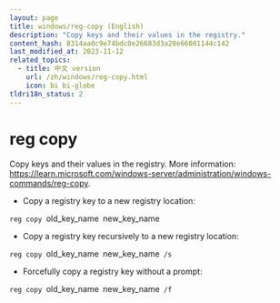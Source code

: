 ```yaml
---
layout: page
title: windows/reg-copy (English)
description: "Copy keys and their values in the registry."
content_hash: 8314aa0c9e74bdc0e26683d3a28e66001144c142
last_modified_at: 2023-11-12
related_topics:
  - title: 中文 version
    url: /zh/windows/reg-copy.html
    icon: bi bi-globe
tldri18n_status: 2
---
```

# reg copy

Copy keys and their values in the registry.
More information: <https://learn.microsoft.com/windows-server/administration/windows-commands/reg-copy>.

- Copy a registry key to a new registry location:

`reg copy `<span class="tldr-var badge badge-pill bg-dark-lm bg-white-dm text-white-lm text-dark-dm font-weight-bold">old_key_name</span>` `<span class="tldr-var badge badge-pill bg-dark-lm bg-white-dm text-white-lm text-dark-dm font-weight-bold">new_key_name</span>

- Copy a registry key recursively to a new registry location:

`reg copy `<span class="tldr-var badge badge-pill bg-dark-lm bg-white-dm text-white-lm text-dark-dm font-weight-bold">old_key_name</span>` `<span class="tldr-var badge badge-pill bg-dark-lm bg-white-dm text-white-lm text-dark-dm font-weight-bold">new_key_name</span>` /s`

- Forcefully copy a registry key without a prompt:

`reg copy `<span class="tldr-var badge badge-pill bg-dark-lm bg-white-dm text-white-lm text-dark-dm font-weight-bold">old_key_name</span>` `<span class="tldr-var badge badge-pill bg-dark-lm bg-white-dm text-white-lm text-dark-dm font-weight-bold">new_key_name</span>` /f`
